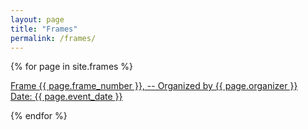 ```yaml
---
layout: page
title: "Frames"
permalink: /frames/
---
```


{% for page in site.frames %}

  <p>
  <a class="page-link" href="{{ page.url | prepend: site.baseurl }}">Frame {{ page.frame_number }}, -- Organized by {{ page.organizer }}<br />
  Date: {{ page.event_date }}<br /></a>
  </p>

{% endfor %}
